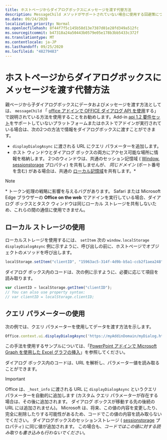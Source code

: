 ```yaml
---
title: ホストページからダイアログボックスにメッセージを渡す代替方法
description: MessageChild メソッドがサポートされていない場合に使用する回避策について説明します。
ms.date: 09/24/2020
localization_priority: Normal
ms.openlocfilehash: 8f44f7f5c145b58d13e7387d01e28fd349a512fc
ms.sourcegitcommit: b47318a24a50443b0579e05e178b3bb5433c372f
ms.translationtype: MT
ms.contentlocale: ja-JP
ms.lasthandoff: 09/25/2020
ms.locfileid: "48279483"
---
```

# <a name="alternative-ways-of-passing-messages-to-a-dialog-box-from-its-host-page"></a>ホストページからダイアログボックスにメッセージを渡す代替方法

親ページから子ダイアログボックスにデータおよびメッセージを渡す方法としては、 `messageChild` 「 [office アドインで OFFICE ダイアログ API を使用](dialog-api-in-office-add-ins.md#pass-information-to-the-dialog-box)する」で説明されている方法を使用することをお勧めします。Add-in [api 1.2 要件セット](../reference/requirement-sets/dialog-api-requirement-sets.md)をサポートしていないプラットフォームまたはホストでアドインが実行されている場合は、次の2つの方法で情報をダイアログボックスに渡すことができます。

- `displayDialogAsync` に渡される URL にクエリ パラメーターを追加します。
- ホスト ウィンドウとダイアログ ボックスの両方にアクセス可能な場所に情報を格納します。 2つのウィンドウは、共通のセッション記憶域 ( [Window. sessionstorage](https://developer.mozilla.org/docs/Web/API/Window/sessionStorage) プロパティ) を共有しませんが、 *同じドメイン* (ポート番号を含む) がある場合は、共通の [ローカル記憶域](https://www.w3schools.com/html/html5_webstorage.asp)を共有します。\*


> [!NOTE]
> \* トークン処理の戦略に影響を与えるバグがあります。 Safari または Microsoft Edge ブラウザーの **Office on the web** でアドインを実行している場合、ダイアログ ボックスとタスク ウィンドウは同じローカル ストレージを共有しないため、これらの間の通信に使用できません。

## <a name="use-local-storage"></a>ローカル ストレージの使用

ローカルストレージを使用するには、 `setItem` 次の `window.localStorage` `displayDialogAsync` 例に示すように、呼び出しの前に、ホストページでオブジェクトのメソッドを呼び出します。

```js
localStorage.setItem("clientID", "15963ac5-314f-4d9b-b5a1-ccb2f1aea248");
```

ダイアログ ボックス内のコードは、次の例に示すように、必要に応じて項目を読み取ります。

```js
var clientID = localStorage.getItem("clientID");
// You can also use property syntax:
// var clientID = localStorage.clientID;
```

## <a name="use-query-parameters"></a>クエリ パラメーターの使用

次の例では、クエリ パラメーターを使用してデータを渡す方法を示します。

```js
Office.context.ui.displayDialogAsync('https://myAddinDomain/myDialog.html?clientID=15963ac5-314f-4d9b-b5a1-ccb2f1aea248');
```

この手法を使用するサンプルについては、「[PowerPoint アドインで Microsoft Graph を使用した Excel グラフの挿入](https://github.com/OfficeDev/PowerPoint-Add-in-Microsoft-Graph-ASPNET-InsertChart)」を参照してください。

ダイアログ ボックス内のコードは、URL を解析し、パラメーター値を読み取ることができます。

> [!IMPORTANT]
> Office は、`_host_info` に渡される URL に `displayDialogAsync` というクエリ パラメーターを自動的に追加します (カスタム クエリ パラメーターが存在する場合は、その後に追加されます。 ダイアログ ボックスが移動する先の後続の URL には追加されません)。 Microsoft は、将来、この値の内容を変更したり、完全に削除したりする可能性があるため、コードでこの値の内容を読み取らないでください。 ダイアログボックスのセッションストレージ ( [sessionstorage](https://developer.mozilla.org/docs/Web/API/Window/sessionStorage) プロパティ) に同じ値が追加されます。 この場合も、*コードではこの値に対する読み取りも書き込みも行わないでください*。
